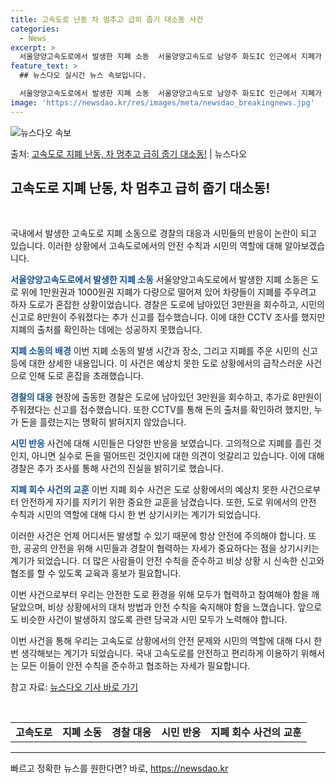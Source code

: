 ```yaml
---
title: 고속도로 난동 차 멈추고 급히 줍기 대소동 사건
categories:
  - News
excerpt: >
  서울양양고속도로에서 발생한 지폐 소동  서울양양고속도로 남양주 화도IC 인근에서 지폐가 날아다녀 이를 목격한…
feature_text: >
  ## 뉴스다오 실시간 뉴스 속보입니다.

  서울양양고속도로에서 발생한 지폐 소동  서울양양고속도로 남양주 화도IC 인근에서 지폐가 날아다녀 이를 목격한…
image: 'https://newsdao.kr/res/images/meta/newsdao_breakingnews.jpg'
---
```


![뉴스다오 속보](https://newsdao.kr/res/images/meta/newsdao_breakingnews.jpg)

<p>출처: <a href="https://newsdao.kr/4064" rel="dofollow">고속도로 지폐 난동, 차 멈추고 급히 줍기 대소동!</a> | 뉴스다오</p>

<h2 data-ke-size="size26">고속도로 지폐 난동, 차 멈추고 급히 줍기 대소동!</h2>
<p data-ke-size="size16">&nbsp;</p>
국내에서 발생한 고속도로 지폐 소동으로 경찰의 대응과 시민들의 반응이 논란이 되고 있습니다. 이러한 상황에서 고속도로에서의 안전 수칙과 시민의 역할에 대해 알아보겠습니다.

<b><span style="color: #1a5490;">서울양양고속도로에서 발생한 지폐 소동</span></b>
서울양양고속도로에서 발생한 지폐 소동은 도로 위에 1만원권과 1000원권 지폐가 다량으로 떨어져 있어 차량들이 지폐를 주우려고 하자 도로가 혼잡한 상황이었습니다. 경찰은 도로에 남아있던 3만원을 회수하고, 시민의 신고로 8만원이 주워졌다는 추가 신고를 접수했습니다. 이에 대한 CCTV 조사를 했지만 지폐의 출처를 확인하는 데에는 성공하지 못했습니다.

<b><span style="color: #1a5490;">지폐 소동의 배경</span></b>
이번 지폐 소동의 발생 시간과 장소, 그리고 지폐를 주운 시민의 신고 등에 대한 상세한 내용입니다. 이 사건은 예상치 못한 도로 상황에서의 급작스러운 사건으로 인해 도로 혼잡을 초래했습니다.

<b><span style="color: #1a5490;">경찰의 대응</span></b>
현장에 출동한 경찰은 도로에 남아있던 3만원을 회수하고, 추가로 8만원이 주워졌다는 신고를 접수했습니다. 또한 CCTV를 통해 돈의 출처를 확인하려 했지만, 누가 돈을 흘렸는지는 명확히 밝혀지지 않았습니다.

<b><span style="color: #1a5490;">시민 반응</span></b>
사건에 대해 시민들은 다양한 반응을 보였습니다. 고의적으로 지폐를 흘린 것인지, 아니면 실수로 돈을 떨어뜨린 것인지에 대한 의견이 엇갈리고 있습니다. 이에 대해 경찰은 추가 조사를 통해 사건의 진실을 밝히기로 했습니다.

<b><span style="color: #1a5490;">지폐 회수 사건의 교훈</span></b>
이번 지폐 회수 사건은 도로 상황에서의 예상치 못한 사건으로부터 안전하게 자기를 지키기 위한 중요한 교훈을 남겼습니다. 또한, 도로 위에서의 안전 수칙과 시민의 역할에 대해 다시 한 번 상기시키는 계기가 되었습니다.

이러한 사건은 언제 어디서든 발생할 수 있기 때문에 항상 안전에 주의해야 합니다. 또한, 공공의 안전을 위해 시민들과 경찰이 협력하는 자세가 중요하다는 점을 상기시키는 계기가 되었습니다. 더 많은 사람들이 안전 수칙을 준수하고 비상 상황 시 신속한 신고와 협조를 할 수 있도록 교육과 홍보가 필요합니다.

이번 사건으로부터 우리는 안전한 도로 환경을 위해 모두가 협력하고 참여해야 함을 깨달았으며, 비상 상황에서의 대처 방법과 안전 수칙을 숙지해야 함을 느꼈습니다. 앞으로도 비슷한 사건이 발생하지 않도록 관련 당국과 시민 모두가 노력해야 합니다.

이번 사건을 통해 우리는 고속도로 상황에서의 안전 문제와 시민의 역할에 대해 다시 한 번 생각해보는 계기가 되었습니다. 국내 고속도로를 안전하고 편리하게 이용하기 위해서는 모든 이들이 안전 수칙을 준수하고 협조하는 자세가 필요합니다.

참고 자료: [뉴스다오 기사 바로 가기](https://newsdao.kr/4064)
<p data-ke-size="size16">&nbsp;</p>
<table>
  <tbody>
    <tr>
      <td style="text-align: center; height: 17px;"><b>고속도로</b></td>
      <td style="text-align: center; height: 17px;"><b>지폐 소동</b></td>
      <td style="text-align: center; height: 17px;"><b>경찰 대응</b></td>
      <td style="text-align: center; height: 17px;"><b>시민 반응</b></td>
      <td style="text-align: center; height: 17px;"><b>지폐 회수 사건의 교훈</b></td>
    </tr>
  </tbody>
</table>
<hr> 

빠르고 정확한 뉴스를 원한다면? 바로, <a href="https://newsdao.kr" rel="dofollow">https://newsdao.kr</a>


